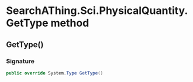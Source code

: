 # SearchAThing.Sci.PhysicalQuantity.GetType method
## GetType()
### Signature
```csharp
public override System.Type GetType()
```
